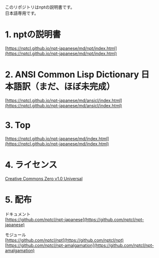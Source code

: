 このリポジトリはnptの説明書です。  
日本語専用です。


# 1. nptの説明書

[https://nptcl.github.io/npt-japanese/md/npt/index.html](https://nptcl.github.io/npt-japanese/md/npt/index.html)


# 2. ANSI Common Lisp Dictionary 日本語訳（まだ、ほぼ未完成）

[https://nptcl.github.io/npt-japanese/md/ansicl/index.html](https://nptcl.github.io/npt-japanese/md/ansicl/index.html)


# 3. Top

[https://nptcl.github.io/npt-japanese/md/index.html](https://nptcl.github.io/npt-japanese/md/index.html)


# 4. ライセンス

[Creative Commons Zero v1.0 Universal](LICENSE)


# 5. 配布

ドキュメント  
[https://github.com/nptcl/npt-japanese](https://github.com/nptcl/npt-japanese)

モジュール  
[https://github.com/nptcl/npt](https://github.com/nptcl/npt)  
[https://github.com/nptcl/npt-amalgamation](https://github.com/nptcl/npt-amalgamation)

